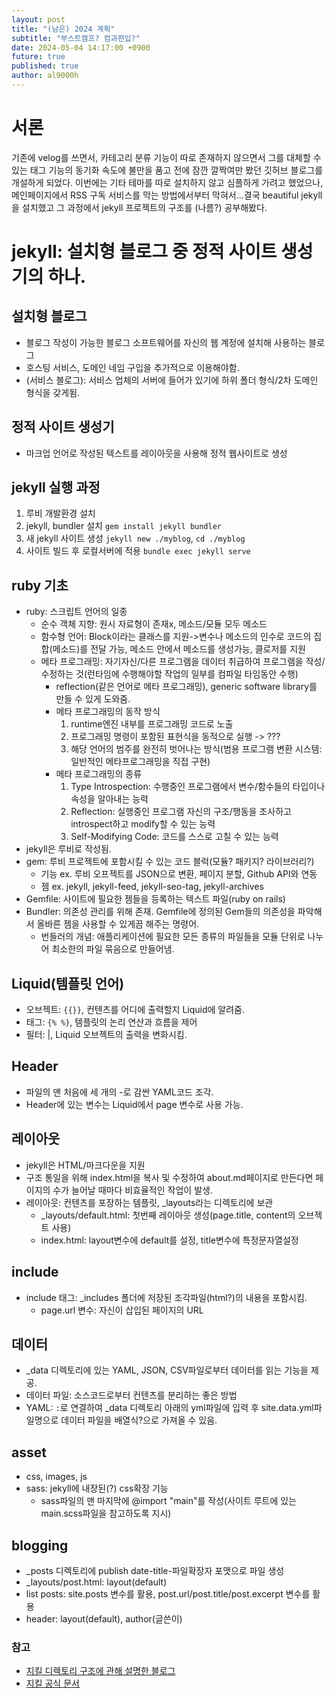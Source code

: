 ```yaml
---
layout: post
title: "(남은) 2024 계획"
subtitle: "부스트캠프? 컴과편입?"
date: 2024-05-04 14:17:00 +0900
future: true
published: true
author: al9000h
---
```

# 서론
기존에 velog를 쓰면서, 카테고리 분류 기능이 따로 존재하지 않으면서 그를 대체할 수 있는 태그 기능의 동기화 속도에 불만을 품고 전에 잠깐 깔짝여만 봤던 깃허브 블로그를 개설하게 되었다. 이번에는 기타 테마를 따로 설치하지 않고 심플하게 가려고 했었으나, 메인페이지에서 RSS 구독 서비스를 막는 방법에서부터 막혀서...결국 beautiful jekyll을 설치했고 그 과정에서 jekyll 프로젝트의 구조를 (나름?) 공부해봤다.

# jekyll: 설치형 블로그 중 정적 사이트 생성기의 하나. 
## 설치형 블로그
- 블로그 작성이 가능한 블로그 소프트웨어를 자신의 웹 계정에 설치해 사용하는 블로그
- 호스팅 서비스, 도메인 네임 구입을 추가적으로 이용해야함.
- (서비스 블로그): 서비스 업체의 서버에 들어가 있기에 하위 폴더 형식/2차 도메인 형식을 갖게됨.
## 정적 사이트 생성기
- 마크업 언어로 작성된 텍스트를 레이아웃을 사용해 정적 웹사이트로 생성
## jekyll 실행 과정
1. 루비 개발환경 설치
2. jekyll, bundler 설치 `gem install jekyll bundler` 
3. 새 jekyll 사이트 생성 `jekyll new ./myblog`, `cd ./myblog`
4. 사이트 빌드 후 로컬서버에 적용 `bundle exec jekyll serve`
## ruby 기초
- ruby: 스크립트 언어의 일종
  - 순수 객체 지향: 원시 자료형이 존재x, 메소드/모듈 모두 메소드
  - 함수형 언어: Block이라는 클래스를 지원->변수나 메소드의 인수로 코드의 집합(메소드)를 전달 가능, 메소드 안에서 메소드를 생성가능, 클로저를 지원
  - 메타 프로그래밍: 자기자신/다른 프로그램을 데이터 취급하여 프로그램을 작성/수정하는 것(런타임에 수행해야할 작업의 일부를 컴파일 타임동안 수행)
    - reflection(같은 언어로 메타 프로그래밍), generic software library를 만들 수 있게 도와줌.
    - 메타 프로그래밍의 동작 방식
      1. runtime엔진 내부를 프로그래밍 코드로 노출
      2. 프로그래밍 명령이 포함된 표현식을 동적으로 실행 -> ???
      3. 해당 언어의 범주를 완전히 벗어나는 방식(범용 프로그램 변환 시스템: 일반적인 메타프로그래밍을 직접 구현)
    - 메타 프로그래밍의 종류
      1. Type Introspection: 수행중인 프로그램에서 변수/함수들의 타입이나 속성을 알아내는 능력
      2. Reflection: 실행중인 프로그램 자신의 구조/행동을 조사하고 introspect하고 modify할 수 있는 능력
      3. Self-Modifying Code: 코드를 스스로 고칠 수 있는 능력
- jekyll은 루비로 작성됨.
- gem: 루비 프로젝트에 포함시킬 수 있는 코드 블럭(모듈? 패키지? 라이브러리?)
  - 기능 ex. 루비 오프젝트를 JSON으로 변환, 페이지 분할, Github API와 연동
  - 젬 ex. jekyll, jekyll-feed, jekyll-seo-tag, jekyll-archives
- Gemfile: 사이트에 필요한 젬들을 등록하는 텍스트 파일(ruby on rails)
- Bundler: 의존성 관리를 위해 존재. Gemfile에 정의된 Gem들의 의존성을 파악해서 올바른 젬을 사용할 수 있게끔 해주는 명령어.
  - 번들러의 개념: 애플리케이션에 필요한 모든 종류의 파일들을 모듈 단위로 나누어 최소한의 파일 묶음으로 만들어냄.

## Liquid(템플릿 언어)
- 오브젝트: `{{}}`, 컨텐츠를 어디에 출력할지 Liquid에 알려줌.
- 태그: `{% %}`, 템플릿의 논리 연산과 흐름을 제어
- 필터: |, Liquid 오브젝트의 출력을 변화시킴.
## Header
- 파일의 맨 처음에 세 개의 -로 감싼 YAML코드 조각.
- Header에 있는 변수는 Liquid에서 page 변수로 사용 가능.
## 레이아웃
- jekyll은 HTML/마크다운을 지원
- 구조 통일을 위해 index.html을 복사 및 수정하여 about.md페이지로 만든다면 페이지의 수가 늘어날 때마다 비효율적인 작업이 발생.
- 레이아웃: 컨텐츠를 포장하는 템플릿, _layouts라는 디렉토리에 보관
  - _layouts/default.html: 첫번째 레이아웃 생성(page.title, content의 오브젝트 사용)
  - index.html: layout변수에 default를 설정, title변수에 특정문자열설정
## include
- include 태그: _includes 폴더에 저장된 조각파일(html?)의 내용을 포함시킴.
  - page.url 변수: 자신이 삽입된 페이지의 URL
## 데이터
- _data 디렉토리에 있는 YAML, JSON, CSV파일로부터 데이터를 읽는 기능을 제공.
- 데이터 파일: 소스코드로부터 컨텐츠를 분리하는 좋은 방법
- YAML: `:`로 연결하여 _data 디렉토리 아래의 yml파일에 입력 후 site.data.yml파일명으로 데이터 파일을 배열식?으로 가져올 수 있음.
## asset
- css, images, js
- sass: jekyll에 내장된(?) css확장 기능
  - sass파일의 맨 마지막에 @import "main"를 작성(사이트 루트에 있는 main.scss파일을 참고하도록 지시)
## blogging
- _posts 디렉토리에 publish date-title-파일확장자 포맷으로 파일 생성
- _layouts/post.html: layout(default)
- list posts: site.posts 변수를 활용, post.url/post.title/post.excerpt 변수를 활용
- header: layout(default), author(글쓴이)

### 참고
- [지킬 디렉토리 구조에 관해 설명한 블로그](https://suhwan.dev/2017/06/23/jekyll-project-structure/)
- [지킬 공식 문서](https://jekyllrb-ko.github.io/docs/)